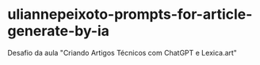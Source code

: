 # uliannepeixoto-prompts-for-article-generate-by-ia
Desafio da aula "Criando Artigos Técnicos com ChatGPT e Lexica.art"
